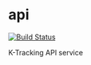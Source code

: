 # api
[![Build Status](https://travis-ci.org/rickya4a/api.svg?branch=master)](https://travis-ci.org/rickya4a/api)

K-Tracking API service
